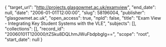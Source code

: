 {
  "target_url": "http://projects.glasgowmet.ac.uk/examview", 
  "end_date": null, 
  "date": "2006-01-01T12:00:00", 
  "slug": 58196004, 
  "publisher": "glasgowmet.ac.uk", 
  "open_access": true, 
  "npld": false, 
  "title": "Exam View - Integrating Key Student Systems with the VLE", 
  "subjects": [], 
  "collections": [], 
  "record_id": "20060101T120000/tZSku8DQLhmJWuFbdpbgIg==", 
  "scope": "root", 
  "start_date": null
}


